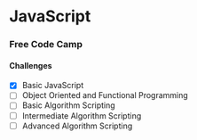 # JavaScript

### Free Code Camp

#### Challenges

* [x] Basic JavaScript
* [ ] Object Oriented and Functional Programming
* [ ] Basic Algorithm Scripting
* [ ] Intermediate Algorithm Scripting
* [ ] Advanced Algorithm Scripting
